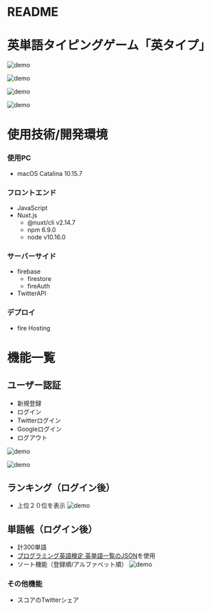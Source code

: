 # README

# 英単語タイピングゲーム「英タイプ」

![demo](https://gyazo.com/fb6ee25520420caad3741199a6aa6932/raw)

![demo](https://gyazo.com/41a12aaad8f84561e292f3b7284f0eb5/raw)

![demo](https://gyazo.com/6cb214e1fe417c52078847ac6b5dbec9/raw)

![demo](https://gyazo.com/0f0a417a4bdc1361b4eec1856cf170b0/raw)

# 使用技術/開発環境

### 使用PC
- macOS Catalina 10.15.7

### フロントエンド
- JavaScript
- Nuxt.js
  - @nuxt/cli v2.14.7
  - npm 6.9.0
  - node v10.16.0
 
### サーバーサイド
- firebase
  - firestore
  - fireAuth
- TwitterAPI

### デプロイ
- fire Hosting
# 機能一覧

## ユーザー認証
- 新規登録
- ログイン
- Twitterログイン
- Googleログイン
- ログアウト

![demo](https://gyazo.com/48b5054dc59cbcdec6dd0250510136d2/raw)

![demo](https://gyazo.com/3efb277687e2c194519d94416d38cb88/raw)

## ランキング（ログイン後）
- 上位２０位を表示
![demo](https://gyazo.com/350b4a6b39f68df52673aa58890606b7/raw)

## 単語帳（ログイン後）
- 計300単語
- [プログラミング英語検定 英単語一覧のJSON](https://gist.github.com/ShinoharaTa/f967fab6a7fd6e0e289f5ce3d00f2060)を使用
- ソート機能（登録順/アルファベット順）
![demo](https://gyazo.com/8a886b8937591dd878ff5ca30f45fa35/raw)

### その他機能
- スコアのTwitterシェア



